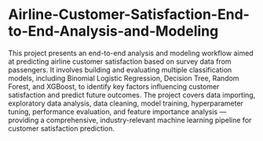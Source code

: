 # Airline-Customer-Satisfaction-End-to-End-Analysis-and-Modeling
This project presents an end-to-end analysis and modeling workflow aimed at predicting airline customer satisfaction based on survey data from passengers. It involves building and evaluating multiple classification models, including Binomial Logistic Regression, Decision Tree, Random Forest, and XGBoost, to identify key factors influencing customer satisfaction and predict future outcomes. The project covers data importing, exploratory data analysis, data cleaning, model training, hyperparameter tuning, performance evaluation, and feature importance analysis — providing a comprehensive, industry-relevant machine learning pipeline for customer satisfaction prediction.
